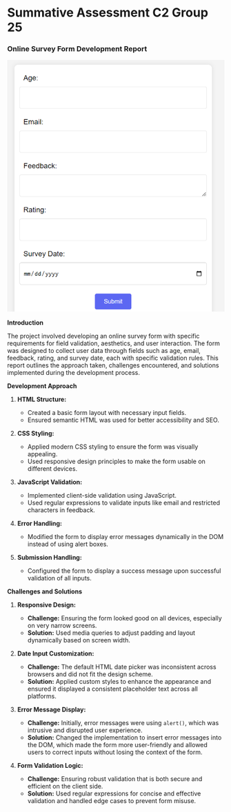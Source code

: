 # Summative Assessment C2 Group 25

### Online Survey Form Development Report

![Online Survey Form Preview](Preview.png)

**Introduction**

The project involved developing an online survey form with specific requirements for field validation, aesthetics, and user interaction. The form was designed to collect user data through fields such as age, email, feedback, rating, and survey date, each with specific validation rules. This report outlines the approach taken, challenges encountered, and solutions implemented during the development process.

**Development Approach**

1. **HTML Structure:**

   - Created a basic form layout with necessary input fields.
   - Ensured semantic HTML was used for better accessibility and SEO.

2. **CSS Styling:**

   - Applied modern CSS styling to ensure the form was visually appealing.
   - Used responsive design principles to make the form usable on different devices.

3. **JavaScript Validation:**

   - Implemented client-side validation using JavaScript.
   - Used regular expressions to validate inputs like email and restricted characters in feedback.

4. **Error Handling:**

   - Modified the form to display error messages dynamically in the DOM instead of using alert boxes.

5. **Submission Handling:**
   - Configured the form to display a success message upon successful validation of all inputs.

**Challenges and Solutions**

1. **Responsive Design:**

   - **Challenge:** Ensuring the form looked good on all devices, especially on very narrow screens.
   - **Solution:** Used media queries to adjust padding and layout dynamically based on screen width.

2. **Date Input Customization:**

   - **Challenge:** The default HTML date picker was inconsistent across browsers and did not fit the design scheme.
   - **Solution:** Applied custom styles to enhance the appearance and ensured it displayed a consistent placeholder text across all platforms.

3. **Error Message Display:**

   - **Challenge:** Initially, error messages were using `alert()`, which was intrusive and disrupted user experience.
   - **Solution:** Changed the implementation to insert error messages into the DOM, which made the form more user-friendly and allowed users to correct inputs without losing the context of the form.

4. **Form Validation Logic:**
   - **Challenge:** Ensuring robust validation that is both secure and efficient on the client side.
   - **Solution:** Used regular expressions for concise and effective validation and handled edge cases to prevent form misuse.
